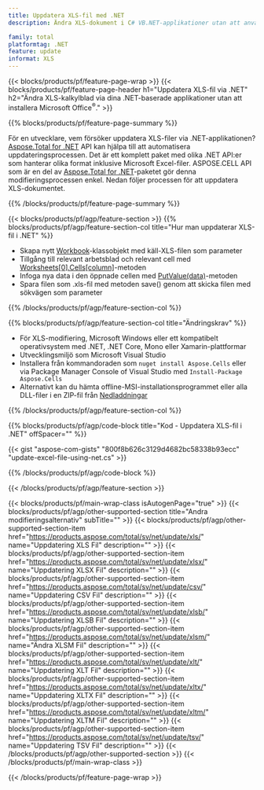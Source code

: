 ```yaml
---
title: Uppdatera XLS-fil med .NET
description: Ändra XLS-dokument i C# VB.NET-applikationer utan att använda Microsoft Excel. 

family: total
platformtag: .NET
feature: update
informat: XLS
---
```

{{< blocks/products/pf/feature-page-wrap >}}
{{< blocks/products/pf/feature-page-header h1="Uppdatera XLS-fil via .NET" h2="Ändra XLS-kalkylblad via dina .NET-baserade applikationer utan att installera Microsoft Office<sup>&reg;</sup>." >}}

{{% blocks/products/pf/feature-page-summary %}}

För en utvecklare, vem försöker uppdatera XLS-filer via .NET-applikationen? [Aspose.Total for .NET](https://products.aspose.com/total/net/) API kan hjälpa till att automatisera uppdateringsprocessen. Det är ett komplett paket med olika .NET API:er som hanterar olika format inklusive Microsoft Excel-filer. ASPOSE.CELL API som är en del av [Aspose.Total for .NET](https://products.aspose.com/total/net/)-paketet gör denna modifieringsprocessen enkel. Nedan följer processen för att uppdatera XLS-dokumentet.

{{% /blocks/products/pf/feature-page-summary %}}

{{< blocks/products/pf/agp/feature-section >}}
{{% blocks/products/pf/agp/feature-section-col title="Hur man uppdaterar XLS-fil i .NET" %}}

- Skapa nytt [Workbook](https://reference.aspose.com/cells/net/aspose.cells/workbook/)-klassobjekt med käll-XLS-filen som parameter
- Tillgång till relevant arbetsblad och relevant cell med [Worksheets[0].Cells[column]](https://reference.aspose.com/cells/net/aspose.cells/worksheet/cells/)-metoden
- Infoga nya data i den öppnade cellen med [PutValue(data)](https://reference.aspose.com/cells/net/aspose.cells/cell/putvalue/)-metoden
- Spara filen som .xls-fil med metoden save() genom att skicka filen med sökvägen som parameter

{{% /blocks/products/pf/agp/feature-section-col %}}

{{% blocks/products/pf/agp/feature-section-col title="Ändringskrav" %}}

- För XLS-modifiering, Microsoft Windows eller ett kompatibelt operativsystem med .NET, .NET Core, Mono eller Xamarin-plattformar
- Utvecklingsmiljö som Microsoft Visual Studio 
- Installera från kommandoraden som ```nuget install Aspose.Cells``` eller via Package Manager Console of Visual Studio med ```Install-Package Aspose.Cells```
- Alternativt kan du hämta offline-MSI-installationsprogrammet eller alla DLL-filer i en ZIP-fil från [Nedladdningar](https://downloads.aspose.com/cells/net)

{{% /blocks/products/pf/agp/feature-section-col %}}

{{% blocks/products/pf/agp/code-block title="Kod - Uppdatera XLS-fil i .NET" offSpacer="" %}}

{{< gist "aspose-com-gists" "800f8b626c3129d4682bc58338b93ecc" "update-excel-file-using-net.cs" >}}

{{% /blocks/products/pf/agp/code-block %}}

{{< /blocks/products/pf/agp/feature-section >}}

{{< blocks/products/pf/main-wrap-class isAutogenPage="true" >}}
{{< blocks/products/pf/agp/other-supported-section title="Andra modifieringsalternativ" subTitle="" >}}
{{< blocks/products/pf/agp/other-supported-section-item href="https://products.aspose.com/total/sv/net/update/xls/" name="Uppdatering XLS Fil" description="" >}}
{{< blocks/products/pf/agp/other-supported-section-item href="https://products.aspose.com/total/sv/net/update/xlsx/" name="Uppdatering XLSX Fil" description="" >}}
{{< blocks/products/pf/agp/other-supported-section-item href="https://products.aspose.com/total/sv/net/update/csv/" name="Uppdatering CSV Fil" description="" >}}
{{< blocks/products/pf/agp/other-supported-section-item href="https://products.aspose.com/total/sv/net/update/xlsb/" name="Uppdatering XLSB Fil" description="" >}}
{{< blocks/products/pf/agp/other-supported-section-item href="https://products.aspose.com/total/sv/net/update/xlsm/" name="Ändra XLSM Fil" description="" >}}
{{< blocks/products/pf/agp/other-supported-section-item href="https://products.aspose.com/total/sv/net/update/xlt/" name="Uppdatering XLT Fil" description="" >}}
{{< blocks/products/pf/agp/other-supported-section-item href="https://products.aspose.com/total/sv/net/update/xltx/" name="Uppdatering XLTX Fil" description="" >}}
{{< blocks/products/pf/agp/other-supported-section-item href="https://products.aspose.com/total/sv/net/update/xltm/" name="Uppdatering XLTM Fil" description="" >}}
{{< blocks/products/pf/agp/other-supported-section-item href="https://products.aspose.com/total/sv/net/update/tsv/" name="Uppdatering TSV Fil" description="" >}}
{{< /blocks/products/pf/agp/other-supported-section >}}
{{< /blocks/products/pf/main-wrap-class >}}

{{< /blocks/products/pf/feature-page-wrap >}}